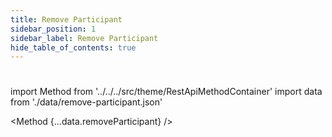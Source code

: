 ```yaml
---
title: Remove Participant 
sidebar_position: 1
sidebar_label: Remove Participant
hide_table_of_contents: true
---
```


#

import Method from '../../../src/theme/RestApiMethodContainer'
import data from './data/remove-participant.json'

<Method
{...data.removeParticipant}
/>
